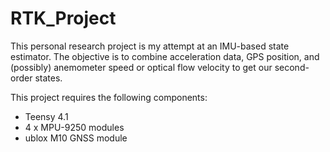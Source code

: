 # RTK_Project

This personal research project is my attempt at an IMU-based state estimator. The objective is to combine acceleration data, GPS position, and (possibly) anemometer speed or optical flow velocity to get our second-order states.

This project requires the following components:
* Teensy 4.1
* 4 x MPU-9250 modules
* ublox M10 GNSS module

